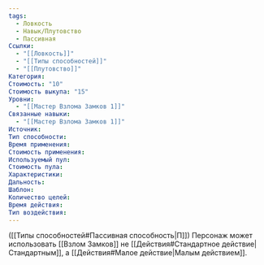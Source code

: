 ```yaml
---
tags:
  - Ловкость
  - Навык/Плутовство
  - Пассивная
Ссылки:
  - "[[Ловкость]]"
  - "[[Типы способностей]]"
  - "[[Плутовство]]"
Категория: 
Стоимость: "10"
Стоимость выкупа: "15"
Уровни:
  - "[[Мастер Взлома Замков 1]]"
Связанные навыки:
  - "[[Мастер Взлома Замков 1]]"
Источник:
Тип способности:
Время применения:
Стоимость применения:
Используемый пул:
Стоимость пула:
Характеристики:
Дальность:
Шаблон:
Количество целей:
Время действия:
Тип воздействия:
---
```

([[Типы способностей#Пассивная способность|П]]) Персонаж может использовать [[Взлом Замков]] не [[Действия#Стандартное действие|Стандартным]], а [[Действия#Малое действие|Малым действием]]. 